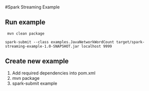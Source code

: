 #Spark Streaming Example

## Run example

` 
mvn clean package
`

`
spark-submit --class examples.JavaNetworkWordCount target/spark-streaming-example-1.0-SNAPSHOT.jar localhost 9999
`

## Create new example
1. Add required dependencies into pom.xml
2. mvn package
3. spark-submit example
